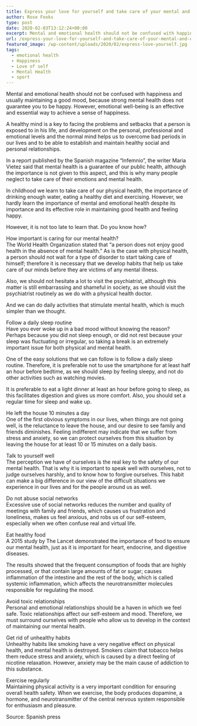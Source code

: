 ```yaml
---
title: Express your love for yourself and take care of your mental and emotional health
author: Rose Fooks
type: post
date: 2020-02-03T13:12:24+00:00
excerpt: Mental and emotional health should not be confused with happiness and usually maintaining a good mood, because strong mental health does not guarantee you to be happy
url: /express-your-love-for-yourself-and-take-care-of-your-mental-and-emotional-health/
featured_image: /wp-content/uploads/2020/02/express-love-yourself.jpg
tags:
  - emotional health
  - Happiness
  - Love of self
  - Mental Health
  - sport
---
```


Mental and emotional health should not be confused with happiness and usually maintaining a good mood, because strong mental health does not guarantee you to be happy. However, emotional well-being is an effective and essential way to achieve a sense of happiness.

A healthy mind is a key to facing the problems and setbacks that a person is exposed to in his life, and development on the personal, professional and emotional levels and the normal mind helps us to overcome bad periods in our lives and to be able to establish and maintain healthy social and personal relationships.

In a report published by the Spanish magazine &#8220;Infemnio&#8221;, the writer Maria Vietez said that mental health is a guarantee of our public health, although the importance is not given to this aspect, and this is why many people neglect to take care of their emotions and mental health.

In childhood we learn to take care of our physical health, the importance of drinking enough water, eating a healthy diet and exercising. However, we hardly learn the importance of mental and emotional health despite its importance and its effective role in maintaining good health and feeling happy.

However, it is not too late to learn that. Do you know how?

How important is caring for our mental health?  
The World Health Organization stated that &#8220;a person does not enjoy good health in the absence of mental health.&#8221; As is the case with physical health, a person should not wait for a type of disorder to start taking care of himself; therefore it is necessary that we develop habits that help us take care of our minds before they are victims of any mental illness.

Also, we should not hesitate a lot to visit the psychiatrist, although this matter is still embarrassing and shameful in society, as we should visit the psychiatrist routinely as we do with a physical health doctor.

And we can do daily activities that stimulate mental health, which is much simpler than we thought.

Follow a daily sleep routine  
Have you ever woke up in a bad mood without knowing the reason? Perhaps because you did not sleep enough, or did not rest because your sleep was fluctuating or irregular, so taking a break is an extremely important issue for both physical and mental health.

One of the easy solutions that we can follow is to follow a daily sleep routine. Therefore, it is preferable not to use the smartphone for at least half an hour before bedtime, as we should sleep by feeling sleepy, and not do other activities such as watching movies.

It is preferable to eat a light dinner at least an hour before going to sleep, as this facilitates digestion and gives us more comfort. Also, you should set a regular time for sleep and wake up.

He left the house 10 minutes a day  
One of the first obvious symptoms in our lives, when things are not going well, is the reluctance to leave the house, and our desire to see family and friends diminishes. Feeling indifferent may indicate that we suffer from stress and anxiety, so we can protect ourselves from this situation by leaving the house for at least 10 or 15 minutes on a daily basis.

Talk to yourself well  
The perception we have of ourselves is the real key to the safety of our mental health. That is why it is important to speak well with ourselves, not to judge ourselves harshly, and to know how to forgive ourselves. This habit can make a big difference in our view of the difficult situations we experience in our lives and for the people around us as well.

Do not abuse social networks  
Excessive use of social networks reduces the number and quality of meetings with family and friends, which causes us frustration and loneliness, makes us feel anxious, and robs us of our self-esteem, especially when we often confuse real and virtual life.

Eat healthy food  
A 2015 study by The Lancet demonstrated the importance of food to ensure our mental health, just as it is important for heart, endocrine, and digestive diseases.

The results showed that the frequent consumption of foods that are highly processed, or that contain large amounts of fat or sugar; causes inflammation of the intestine and the rest of the body, which is called systemic inflammation, which affects the neurotransmitter molecules responsible for regulating the mood.

Avoid toxic relationships  
Personal and emotional relationships should be a haven in which we feel safe. Toxic relationships affect our self-esteem and mood. Therefore, we must surround ourselves with people who allow us to develop in the context of maintaining our mental health.

Get rid of unhealthy habits  
Unhealthy habits like smoking have a very negative effect on physical health, and mental health is destroyed. Smokers claim that tobacco helps them reduce stress and anxiety, which is caused by a direct feeling of nicotine relaxation. However, anxiety may be the main cause of addiction to this substance.

Exercise regularly  
Maintaining physical activity is a very important condition for ensuring overall health safety. When we exercise, the body produces dopamine, a hormone, and neurotransmitter of the central nervous system responsible for enthusiasm and pleasure.

Source: Spanish press
